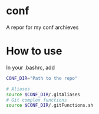 # conf
A repor for my conf archieves

# How to use
In your .bashrc, add
```bash
CONF_DIR="Path to the repo"

# Aliases
source $CONF_DIR/.gitAliases
# Git complex functions
source $CONF_DIR/.gitFunctions.sh
```
